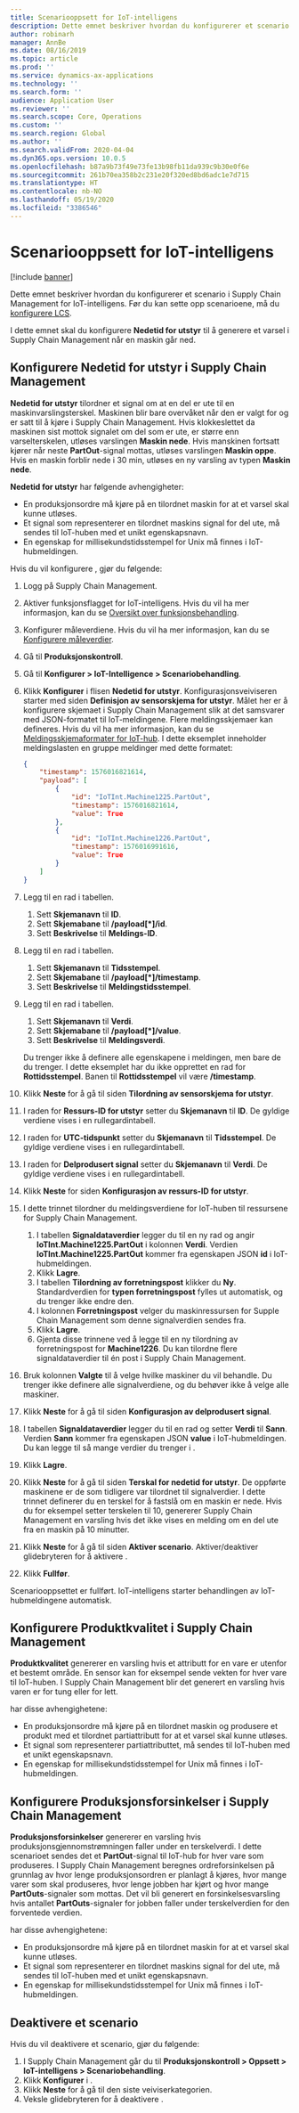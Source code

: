 ```yaml
---
title: Scenariooppsett for IoT-intelligens
description: Dette emnet beskriver hvordan du konfigurerer et scenario i Supply Chain Management for IoT-intelligens.
author: robinarh
manager: AnnBe
ms.date: 08/16/2019
ms.topic: article
ms.prod: ''
ms.service: dynamics-ax-applications
ms.technology: ''
ms.search.form: ''
audience: Application User
ms.reviewer: ''
ms.search.scope: Core, Operations
ms.custom: ''
ms.search.region: Global
ms.author: ''
ms.search.validFrom: 2020-04-04
ms.dyn365.ops.version: 10.0.5
ms.openlocfilehash: b87a9b73f49e73fe13b98fb11da939c9b30e0f6e
ms.sourcegitcommit: 261b70ea358b2c231e20f320ed8bd6adc1e7d715
ms.translationtype: HT
ms.contentlocale: nb-NO
ms.lasthandoff: 05/19/2020
ms.locfileid: "3386546"
---
```

# <a name="scenario-setup-for-iot-intelligence"></a>Scenariooppsett for IoT-intelligens

[!include [banner](../../includes/banner.md)]

Dette emnet beskriver hvordan du konfigurerer et scenario i Supply Chain Management for IoT-intelligens. Før du kan sette opp scenarioene, må du [konfigurere LCS](iot-lcs-setup.md).

I dette emnet skal du konfigurere  **Nedetid for utstyr** til å generere et varsel i Supply Chain Management når en maskin går ned.

## <a name="configure-the-equipment-downtime-scenario-in-supply-chain-management"></a>Konfigurere  **Nedetid for utstyr** i Supply Chain Management

 **Nedetid for utstyr** tilordner et signal om at en del er ute til en maskinvarslingsterskel. Maskinen blir bare overvåket når den er valgt for  og er satt til å kjøre i Supply Chain Management. Hvis klokkeslettet da maskinen sist mottok signalet om del som er ute, er større enn varselterskelen, utløses varslingen **Maskin nede**. Hvis manskinen fortsatt kjører når neste **PartOut**-signal mottas, utløses varslingen **Maskin oppe**. Hvis en maskin forblir nede i 30 min, utløses en ny varsling av typen **Maskin nede**.

 **Nedetid for utstyr** har følgende avhengigheter:

+ En produksjonsordre må kjøre på en tilordnet maskin for at et varsel skal kunne utløses.
+ Et signal som representerer en tilordnet maskins signal for del ute, må sendes til IoT-huben med et unikt egenskapsnavn.
+ En egenskap for millisekundstidsstempel for Unix må finnes i IoT-hubmeldingen.

Hvis du vil konfigurere , gjør du følgende:

1. Logg på Supply Chain Management.
2. Aktiver funksjonsflagget for IoT-intelligens. Hvis du vil ha mer informasjon, kan du se [Oversikt over funksjonsbehandling](https://docs.microsoft.com/dynamics365/fin-ops-core/fin-ops/get-started/feature-management/feature-management-overview.md).
3. Konfigurer måleverdiene. Hvis du vil ha mer informasjon, kan du se [Konfigurere måleverdier](iot-metrics-setup.md#configure-metrics).
4. Gå til **Produksjonskontroll**.
5. Gå til **Konfigurer \> IoT-Intelligence \> Scenariobehandling**.
6. Klikk **Konfigurer** i flisen **Nedetid for utstyr**. Konfigurasjonsveiviseren starter med siden **Definisjon av sensorskjema for utstyr**. Målet her er å konfigurere skjemaet i Supply Chain Management slik at det samsvarer med JSON-formatet til IoT-meldingene. Flere meldingsskjemaer kan defineres. Hvis du vil ha mer informasjon, kan du se [Meldingsskjemaformater for IoT-hub](iot-schema-format.md). I dette eksemplet inneholder meldingslasten en gruppe meldinger med dette formatet:

    ```json
    {
        "timestamp": 1576016821614,
        "payload": [
            {
                "id": "IoTInt.Machine1225.PartOut",
                "timestamp": 1576016821614,
                "value": True
            },
            {
                "id": "IoTInt.Machine1226.PartOut",
                "timestamp": 1576016991616,
                "value": True
            }
        ]
    }
    ```

7. Legg til en rad i tabellen.

    1. Sett **Skjemanavn** til **ID**.
    2. Sett **Skjemabane** til **/payload[\*]/id**.
    3. Sett **Beskrivelse** til **Meldings-ID**.

8. Legg til en rad i tabellen.

    1. Sett **Skjemanavn** til **Tidsstempel**.
    2. Sett **Skjemabane** til **/payload[\*]/timestamp**.
    3. Sett **Beskrivelse** til **Meldingstidsstempel**.

9. Legg til en rad i tabellen.

    1. Sett **Skjemanavn** til **Verdi**.
    2. Sett **Skjemabane** til **/payload[\*]/value**.
    3. Sett **Beskrivelse** til **Meldingsverdi**.

    Du trenger ikke å definere alle egenskapene i meldingen, men bare de du trenger. I dette eksemplet har du ikke opprettet en rad for **Rottidsstempel**. Banen til **Rottidsstempel** vil være **/timestamp**.
  
10. Klikk **Neste** for å gå til siden **Tilordning av sensorskjema for utstyr**.
11. I raden for **Ressurs-ID for utstyr** setter du **Skjemanavn** til **ID**. De gyldige verdiene vises i en rullegardintabell.
12. I raden for **UTC-tidspunkt** setter du **Skjemanavn** til **Tidsstempel**. De gyldige verdiene vises i en rullegardintabell.
13. I raden for **Delprodusert signal** setter du **Skjemanavn** til **Verdi**. De gyldige verdiene vises i en rullegardintabell.
14. Klikk **Neste** for siden **Konfigurasjon av ressurs-ID for utstyr**.
15. I dette trinnet tilordner du meldingsverdiene for IoT-huben til ressursene for Supply Chain Management.

    1. I tabellen **Signaldataverdier** legger du til en ny rad og angir **IoTInt.Machine1225.PartOut** i kolonnen **Verdi**. Verdien **IoTInt.Machine1225.PartOut** kommer fra egenskapen JSON **id** i IoT-hubmeldingen.
    2. Klikk **Lagre**.
    3. I tabellen **Tilordning av forretningspost** klikker du **Ny**. Standardverdien for **typen forretningspost** fylles ut automatisk, og du trenger ikke endre den.
    4. I kolonnen **Forretningspost** velger du maskinressursen for Supple Chain Management som denne signalverdien sendes fra.
    5. Klikk **Lagre**.
    6. Gjenta disse trinnene ved å legge til en ny tilordning av forretningspost for **Machine1226**. Du kan tilordne flere signaldataverdier til én post i Supply Chain Management.

16. Bruk kolonnen **Valgte** til å velge hvilke maskiner du vil behandle. Du trenger ikke definere alle signalverdiene, og du behøver ikke å velge alle maskiner.
17. Klikk **Neste** for å gå til siden **Konfigurasjon av delprodusert signal**.
18. I tabellen **Signaldataverdier** legger du til en rad og setter **Verdi** til **Sann**. Verdien **Sann** kommer fra egenskapen JSON **value** i IoT-hubmeldingen. Du kan legge til så mange verdier du trenger i .
19. Klikk **Lagre**.
20. Klikk **Neste** for å gå til siden **Terskal for nedetid for utstyr**. De oppførte maskinene er de som tidligere var tilordnet til signalverdier. I dette trinnet definerer du en terskel for å fastslå om en maskin er nede. Hvis du for eksempel setter terskelen til 10, genererer Supply Chain Management en varsling hvis det ikke vises en melding om en del ute fra en maskin på 10 minutter.
21. Klikk **Neste** for å gå til siden **Aktiver scenario**. Aktiver/deaktiver glidebryteren for å aktivere .
22. Klikk **Fullfør**.

Scenariooppsettet er fullført. IoT-intelligens starter behandlingen av IoT-hubmeldingene automatisk.

## <a name="configure-the-product-quality-scenario-in-supply-chain-management"></a>Konfigurere  **Produktkvalitet** i Supply Chain Management

 **Produktkvalitet** genererer en varsling hvis et attributt for en vare er utenfor et bestemt område. En sensor kan for eksempel sende vekten for hver vare til IoT-huben. I Supply Chain Management blir det generert en varsling hvis varen er for tung eller for lett.

 har disse avhengighetene:

+ En produksjonsordre må kjøre på en tilordnet maskin og produsere et produkt med et tilordnet partiattributt for at et varsel skal kunne utløses.
+ Et signal som representerer partiattributtet, må sendes til IoT-huben med et unikt egenskapsnavn.
+ En egenskap for millisekundstidsstempel for Unix må finnes i IoT-hubmeldingen.

## <a name="configure-the-production-delays-scenario-in-supply-chain-management"></a>Konfigurere  **Produksjonsforsinkelser** i Supply Chain Management

 **Produksjonsforsinkelser** genererer en varsling hvis produksjonsgjennomstrømningen faller under en terskelverdi. I dette scenarioet sendes det et **PartOut**-signal til IoT-hub for hver vare som produseres. I Supply Chain Management beregnes ordreforsinkelsen på grunnlag av hvor lenge produksjonsordren er planlagt å kjøres, hvor mange varer som skal produseres, hvor lenge jobben har kjørt og hvor mange **PartOuts**-signaler som mottas. Det vil bli generert en forsinkelsesvarsling hvis antallet **PartOuts**-signaler for jobben faller under terskelverdien for den forventede verdien.

 har disse avhengighetene:

+ En produksjonsordre må kjøre på en tilordnet maskin for at et varsel skal kunne utløses.
+ Et signal som representerer en tilordnet maskins signal for del ute, må sendes til IoT-huben med et unikt egenskapsnavn.
+ En egenskap for millisekundstidsstempel for Unix må finnes i IoT-hubmeldingen.

## <a name="how-to-disable-a-scenario"></a>Deaktivere et scenario

Hvis du vil deaktivere et scenario, gjør du følgende:

1. I Supply Chain Management går du til **Produksjonskontroll \> Oppsett \> IoT-intelligens \> Scenariobehandling**.
2. Klikk **Konfigurer** i .
3. Klikk **Neste** for å gå til den siste veiviserkategorien.
4. Veksle glidebryteren for å deaktivere .
